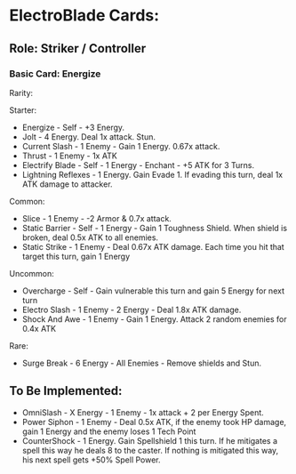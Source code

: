 # ElectroBlade Cards:

## Role: Striker / Controller

### Basic Card: Energize

Rarity:

Starter:
- Energize - Self - +3 Energy.
- Jolt - 4 Energy. Deal 1x attack. Stun.
- Current Slash - 1 Enemy - Gain 1 Energy. 0.67x attack.
- Thrust - 1 Enemy - 1x ATK
- Electrify Blade - Self - 1 Energy - Enchant - +5 ATK for 3 Turns. 
- Lightning Reflexes - 1 Energy. Gain Evade 1. If evading this turn, deal 1x ATK damage to attacker.

Common:
- Slice - 1 Enemy - -2 Armor & 0.7x attack.
- Static Barrier - Self - 1 Energy - Gain 1 Toughness Shield. When shield is broken, deal 0.5x ATK to all enemies.
- Static Strike - 1 Enemy - Deal 0.67x ATK damage. Each time you hit that target this turn, gain 1 Energy

Uncommon:
- Overcharge - Self - Gain vulnerable this turn and gain 5 Energy for next turn
- Electro Slash - 1 Enemy - 2 Energy - Deal 1.8x ATK damage.
- Shock And Awe - 1 Enemy - Gain 1 Energy. Attack 2 random enemies for 0.4x ATK

Rare:
- Surge Break - 6 Energy - All Enemies - Remove shields and Stun.

## To Be Implemented:
- OmniSlash - X Energy - 1 Enemy - 1x attack + 2 per Energy Spent.
- Power Siphon - 1 Enemy - Deal 0.5x ATK, if the enemy took HP damage, gain 1 Energy and the enemy loses 1 Tech Point 
- CounterShock - 1 Energy. Gain Spellshield 1 this turn. If he mitigates a spell this way he deals 8 to the caster. If nothing is mitigated this way, his next spell gets +50% Spell Power.
